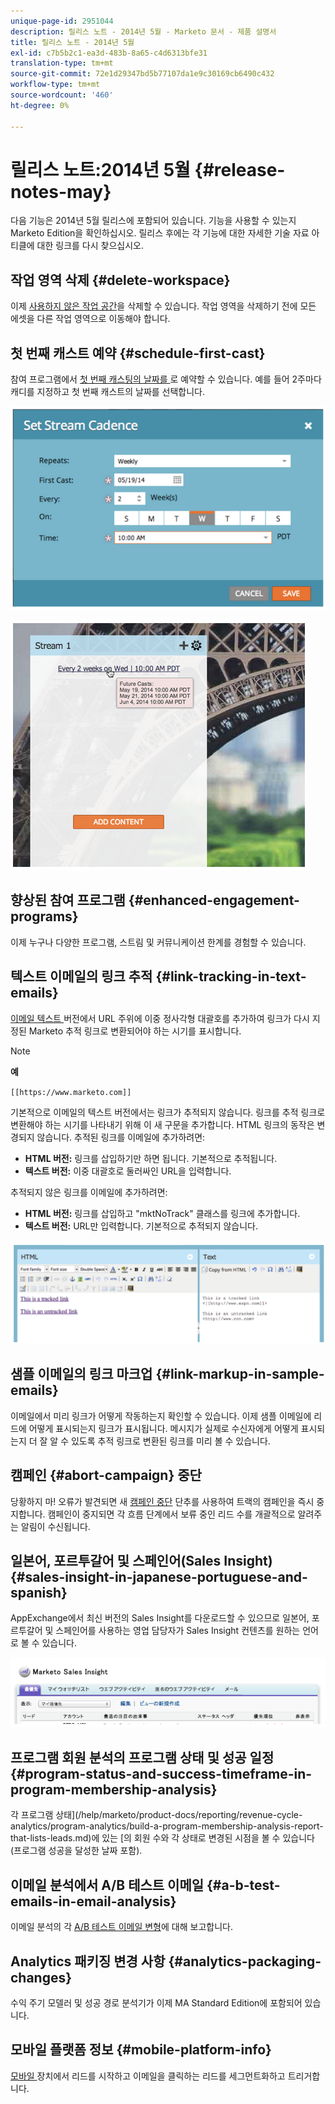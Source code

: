 ```yaml
---
unique-page-id: 2951044
description: 릴리스 노트 - 2014년 5월 - Marketo 문서 - 제품 설명서
title: 릴리스 노트 - 2014년 5월
exl-id: c7b5b2c1-ea3d-483b-8a65-c4d6313bfe31
translation-type: tm+mt
source-git-commit: 72e1d29347bd5b77107da1e9c30169cb6490c432
workflow-type: tm+mt
source-wordcount: '460'
ht-degree: 0%

---
```


# 릴리스 노트:2014년 5월 {#release-notes-may}

다음 기능은 2014년 5월 릴리스에 포함되어 있습니다. 기능을 사용할 수 있는지 Marketo Edition을 확인하십시오. 릴리스 후에는 각 기능에 대한 자세한 기술 자료 아티클에 대한 링크를 다시 찾으십시오.

## 작업 영역 삭제 {#delete-workspace}

이제 [사용하지 않은 작업 공간](/help/marketo/product-docs/administration/workspaces-and-person-partitions/delete-a-workspace.md)을 삭제할 수 있습니다. 작업 영역을 삭제하기 전에 모든 에셋을 다른 작업 영역으로 이동해야 합니다.

## 첫 번째 캐스트 예약 {#schedule-first-cast}

참여 프로그램에서 [첫 번째 캐스팅의 날짜를 ](/help/marketo/product-docs/email-marketing/drip-nurturing/engagement-program-streams/set-stream-cadence.md)로 예약할 수 있습니다. 예를 들어 2주마다 캐디를 지정하고 첫 번째 캐스트의 날짜를 선택합니다.

![](assets/image2014-9-22-11-3a57-3a36.png)

![](assets/image2014-9-22-11-3a57-3a54.png)

## 향상된 참여 프로그램 {#enhanced-engagement-programs}

이제 누구나 다양한 프로그램, 스트림 및 커뮤니케이션 한계를 경험할 수 있습니다.

## 텍스트 이메일의 링크 추적 {#link-tracking-in-text-emails}

[이메일 텍스트 ](/help/marketo/product-docs/email-marketing/general/functions-in-the-editor/add-tracked-links-to-a-text-email.md) 버전에서 URL 주위에 이중 정사각형 대괄호를 추가하여 링크가 다시 지정된 Marketo 추적 링크로 변환되어야 하는 시기를 표시합니다.

>[!NOTE]
>
>**예**
>
>`[[https://www.marketo.com]]`

기본적으로 이메일의 텍스트 버전에서는 링크가 추적되지 않습니다. 링크를 추적 링크로 변환해야 하는 시기를 나타내기 위해 이 새 구문을 추가합니다. HTML 링크의 동작은 변경되지 않습니다.  추적된 링크를 이메일에 추가하려면:

* **HTML 버전:** 링크를 삽입하기만 하면 됩니다. 기본적으로 추적됩니다.
* **텍스트 버전:** 이중 대괄호로 둘러싸인 URL을 입력합니다.

추적되지 않은 링크를 이메일에 추가하려면:

* **HTML 버전:** 링크를 삽입하고 &quot;mktNoTrack&quot; 클래스를 링크에 추가합니다.
* **텍스트 버전:** URL만 입력합니다. 기본적으로 추적되지 않습니다.

![](assets/image2014-9-22-12-3a1-3a34.png)

## 샘플 이메일의 링크 마크업 {#link-markup-in-sample-emails}

이메일에서 미리 링크가 어떻게 작동하는지 확인할 수 있습니다. 이제 샘플 이메일에 리드에 어떻게 표시되는지 링크가 표시됩니다. 메시지가 실제로 수신자에게 어떻게 표시되는지 더 잘 알 수 있도록 추적 링크로 변환된 링크를 미리 볼 수 있습니다.

## 캠페인 {#abort-campaign} 중단

당황하지 마! 오류가 발견되면 새 [캠페인 중단](/help/marketo/product-docs/core-marketo-concepts/smart-campaigns/using-smart-campaigns/abort-a-smart-campaign.md) 단추를 사용하여 트랙의 캠페인을 즉시 중지합니다. 캠페인이 중지되면 각 흐름 단계에서 보류 중인 리드 수를 개괄적으로 알려주는 알림이 수신됩니다.

## 일본어, 포르투갈어 및 스페인어(Sales Insight) {#sales-insight-in-japanese-portuguese-and-spanish}

AppExchange에서 최신 버전의 Sales Insight를 다운로드할 수 있으므로 일본어, 포르투갈어 및 스페인어를 사용하는 영업 담당자가 Sales Insight 컨텐츠를 원하는 언어로 볼 수 있습니다.

![](assets/image2014-9-22-12-3a2-3a12.png)

## 프로그램 회원 분석의 프로그램 상태 및 성공 일정 {#program-status-and-success-timeframe-in-program-membership-analysis}

각 프로그램 상태](/help/marketo/product-docs/reporting/revenue-cycle-analytics/program-analytics/build-a-program-membership-analysis-report-that-lists-leads.md)에 있는 [의 회원 수와 각 상태로 변경된 시점을 볼 수 있습니다(프로그램 성공을 달성한 날짜 포함).

## 이메일 분석에서 A/B 테스트 이메일 {#a-b-test-emails-in-email-analysis}

이메일 분석의 각 [A/B 테스트 이메일 변형](/help/marketo/product-docs/reporting/revenue-cycle-analytics/email-analysis/build-an-email-analysis-report-that-shows-program-information.md)에 대해 보고합니다.

## Analytics 패키징 변경 사항 {#analytics-packaging-changes}

수익 주기 모델러 및 성공 경로 분석기가 이제 MA Standard Edition에 포함되어 있습니다.

## 모바일 플랫폼 정보 {#mobile-platform-info}

[모바일 ](/help/marketo/product-docs/reporting/basic-reporting/report-activity/build-a-people-performance-report-with-mobile-platform-columns.md) 장치에서 리드를 시작하고 이메일을 클릭하는 리드를 세그먼트화하고 트리거합니다.
